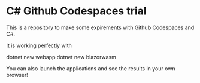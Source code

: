 # C# Github Codespaces trial

This is a repository to make some expirements with Github Codespaces and C#.

It is working perfectly with 

   dotnet new webapp
   dotnet new blazorwasm

You can also launch the applications and see the results in your own browser!